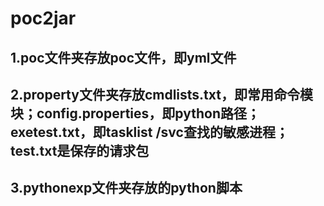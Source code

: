 # poc2jar
## 1.poc文件夹存放poc文件，即yml文件

## 2.property文件夹存放cmdlists.txt，即常用命令模块；config.properties，即python路径；exetest.txt，即tasklist /svc查找的敏感进程；test.txt是保存的请求包

## 3.pythonexp文件夹存放的python脚本


